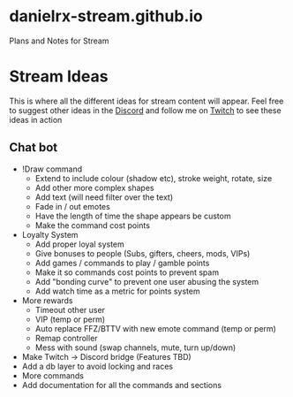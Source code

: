 # danielrx-stream.github.io
Plans and Notes for Stream

# Stream Ideas

This is where all the different ideas for stream content will appear. Feel free to suggest other ideas in the [Discord](https://discord.com/invite/J3bEzUZrnu) and follow me on [Twitch](https://www.twitch.tv/danielrx_) to see these ideas in action

## Chat bot
 - !Draw command
   - Extend to include colour (shadow etc), stroke weight, rotate, size
   - Add other more complex shapes
   - Add text (will need filter over the text)
   - Fade in / out emotes
   - Have the length of time the shape appears be custom
   - Make the command cost points
 - Loyalty System
   - Add proper loyal system
   - Give bonuses to people (Subs, gifters, cheers, mods, VIPs)
   - Add games / commands to play / gamble points
   - Make it so commands cost points to prevent spam
   - Add "bonding curve" to prevent one user abusing the system
   - Add watch time as a metric for points system
 - More rewards
   - Timeout other user
   - VIP (temp or perm)
   - Auto replace FFZ/BTTV with new emote command (temp or perm)
   - Remap controller
   - Mess with sound (swap channels, mute, turn up/down)
 - Make Twitch -> Discord bridge (Features TBD)
 - Add a db layer to avoid locking and races
 - More commands
 - Add documentation for all the commands and sections

